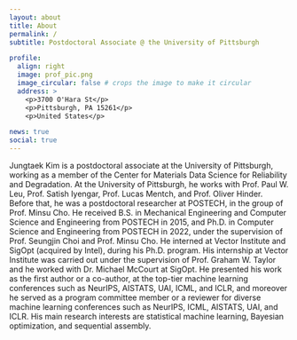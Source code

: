 ```yaml
---
layout: about
title: About
permalink: /
subtitle: Postdoctoral Associate @ the University of Pittsburgh

profile:
  align: right
  image: prof_pic.png
  image_circular: false # crops the image to make it circular
  address: >
    <p>3700 O'Hara St</p>
    <p>Pittsburgh, PA 15261</p>
    <p>United States</p>

news: true
social: true
---
```


Jungtaek Kim is a postdoctoral associate at the University of Pittsburgh, working as a member of the Center for Materials Data Science for Reliability and Degradation. At the University of Pittsburgh, he works with Prof. Paul W. Leu, Prof. Satish Iyengar, Prof. Lucas Mentch, and Prof. Oliver Hinder. Before that, he was a postdoctoral researcher at POSTECH, in the group of Prof. Minsu Cho. He received B.S. in Mechanical Engineering and Computer Science and Engineering from POSTECH in 2015, and Ph.D. in Computer Science and Engineering from POSTECH in 2022, under the supervision of Prof. Seungjin Choi and Prof. Minsu Cho. He interned at Vector Institute and SigOpt (acquired by Intel), during his Ph.D. program. His internship at Vector Institute was carried out under the supervision of Prof. Graham W. Taylor and he worked with Dr. Michael McCourt at SigOpt. He presented his work as the first author or a co-author, at the top-tier machine learning conferences such as NeurIPS, AISTATS, UAI, ICML, and ICLR, and moreover he served as a program committee member or a reviewer for diverse machine learning conferences such as NeurIPS, ICML, AISTATS, UAI, and ICLR. His main research interests are statistical machine learning, Bayesian optimization, and sequential assembly.

